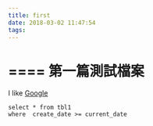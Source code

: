 ```yaml
---
title: first
date: 2018-03-02 11:47:54
tags:
---
```

====
第一篇測試檔案
====

I like [Google](https://www.google.com/)

```
select * from tbl1
where  create_date >= current_date 
```

